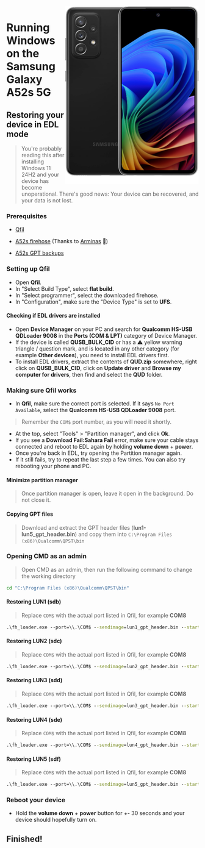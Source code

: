 <img align="right" src="https://github.com/n00b69/woa-a52s/blob/main/a52s.png" width="350" alt="Windows 11 running on a52sxq">

# Running Windows on the Samsung Galaxy A52s 5G

## Restoring your device in EDL mode
> You're probably reading this after installing Windows 11 24H2 and your device has become unoperational. There's good news: Your device can be recovered, and your data is not lost.

### Prerequisites
- [Qfil](https://github.com/n00b69/woa-betalm/releases/tag/Qfil)

- [A52s firehose](https://github.com/n00b69/woa-a52s/releases/download/Files/a52s_firehose_bit9.elf) (Thanks to [Arminas](https://github.com/arminask) 🙏)

- [A52s GPT backups](https://github.com/n00b69/woa-a52s/releases/download/Files/a52s_GPT.zip)

### Setting up Qfil
- Open **Qfil**.
- In "Select Build Type", select **flat build**.
- In "Select programmer", select the downloaded firehose.
- In "Configuration", make sure the "Device Type" is set to **UFS**.

#### Checking if EDL drivers are installed
- Open **Device Manager** on your PC and search for **Qualcomm HS-USB QDLoader 9008** in the **Ports (COM & LPT)** category of Device Manager.
- If the device is called **QUSB_BULK_CID** or has a ⚠️ yellow warning triangle / question mark, and is located in any other category (for example **Other devices**), you need to install EDL drivers first.
- To install EDL drivers, extract the contents of **QUD.zip** somewhere, right click on **QUSB_BULK_CID**, click on **Update driver** and **Browse my computer for drivers**, then find and select the **QUD** folder.

### Making sure Qfil works
- In **Qfil**, make sure the correct port is selected. If it says `No Port Available`, select the **Qualcomm HS-USB QDLoader 9008** port.
> Remember the `COM$` port number, as you will need it shortly.
- At the top, select "Tools" > "Partition manager", and click **Ok**.
- If you see a **Download Fail:Sahara Fail** error, make sure your cable stays connected and reboot to EDL again by holding **volume down** + **power**.
- Once you're back in EDL, try opening the Partition manager again.
- If it still fails, try to repeat the last step a few times. You can also try rebooting your phone and PC.

#### Minimize partition manager
> Once partition manager is open, leave it open in the background. Do not close it.

#### Copying GPT files
> Download and extract the GPT header files (**lun1-lun5_gpt_header.bin**) and copy them into `C:\Program Files (x86)\Qualcomm\QPST\bin`

### Opening CMD as an admin
> Open CMD as an admin, then run the following command to change the working directory
```cmd
cd "C:\Program Files (x86)\Qualcomm\QPST\bin"
```

#### Restoring LUN1 (sdb)
> Replace `COM$` with the actual port listed in Qfil, for example **COM8**
```cmd
.\fh_loader.exe --port=\\.\COM$ --sendimage=lun1_gpt_header.bin --start_sector=0 --lun=1 --noprompt --showpercentagecomplete --zlpawarehost=1 --memoryname=ufs
```

#### Restoring LUN2 (sdc)
> Replace `COM$` with the actual port listed in Qfil, for example **COM8**
```cmd
.\fh_loader.exe --port=\\.\COM$ --sendimage=lun2_gpt_header.bin --start_sector=0 --lun=2 --noprompt --showpercentagecomplete --zlpawarehost=1 --memoryname=ufs
```

#### Restoring LUN3 (sdd)
> Replace `COM$` with the actual port listed in Qfil, for example **COM8**
```cmd
.\fh_loader.exe --port=\\.\COM$ --sendimage=lun3_gpt_header.bin --start_sector=0 --lun=3 --noprompt --showpercentagecomplete --zlpawarehost=1 --memoryname=ufs
```

#### Restoring LUN4 (sde)
> Replace `COM$` with the actual port listed in Qfil, for example **COM8**
```cmd
.\fh_loader.exe --port=\\.\COM$ --sendimage=lun4_gpt_header.bin --start_sector=0 --lun=4 --noprompt --showpercentagecomplete --zlpawarehost=1 --memoryname=ufs
```

#### Restoring LUN5 (sdf)
> Replace `COM$` with the actual port listed in Qfil, for example **COM8**
```cmd
.\fh_loader.exe --port=\\.\COM$ --sendimage=lun5_gpt_header.bin --start_sector=0 --lun=5 --noprompt --showpercentagecomplete --zlpawarehost=1 --memoryname=ufs
```

### Reboot your device
- Hold the **volume down** + **power** button for +- 30 seconds and your device should hopefully turn on.

## Finished!


















